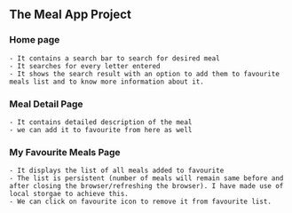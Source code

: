 ## The Meal App Project

### Home page
    - It contains a search bar to search for desired meal
    - It searches for every letter entered
    - It shows the search result with an option to add them to favourite meals list and to know more information about it. 

### Meal Detail Page
    - It contains detailed description of the meal
    - we can add it to favourite from here as well

### My Favourite Meals Page
    - It displays the list of all meals added to favourite
    - The list is persistent (number of meals will remain same before and after closing the browser/refreshing the browser). I have made use of local storgae to achieve this.
    - We can click on favourite icon to remove it from favourite list.